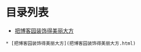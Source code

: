 
# 目录列表
* [把博客园装饰得美丽大方](把博客园装饰得美丽大方.html)


```mind:height=300,title=内容概要,color
* [把博客园装饰得美丽大方](把博客园装饰得美丽大方.html)
```
